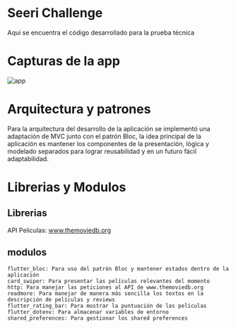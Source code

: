 # Seeri Challenge
Aquí se encuentra el código desarrollado para la prueba técnica 

# Capturas de la app
![app](https://user-images.githubusercontent.com/57674935/224557346-606efc46-2c15-47d8-b545-2c0842e8ba27.png)

# Arquitectura y patrones
Para la arquitectura del desarrollo de la aplicación se implementó una adaptación de MVC junto con el patrón Bloc, la idea principal de la aplicación es mantener los componentes de la presentación, lógica y modelado separados para lograr reusabilidad y en un futuro fácil adaptabilidad.

# Librerias y Modulos

  ## Librerias
  API Peliculas: www.themoviedb.org

  ## modulos
    flutter_bloc: Para uso del patrón Bloc y mantener estados dentro de la aplicación 
    card_swiper: Para presentar las películas relevantes del momento
    http: Para manejar las peticiones al API de www.themoviedb.org
    readmore: Para manejar de manera más sencilla los textos en la descripción de películas y reviews
    flutter_rating_bar: Para mostrar la puntuación de las películas
    flutter_dotenv: Para almacenar variables de entorno
    shared_preferences: Para gestionar los shared preferences
